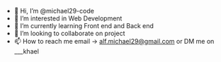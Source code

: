 - 👋 Hi, I’m @michael29-code
- 👀 I’m interested in Web Development
- 🌱 I’m currently learning Front end and Back end 
- 💞️ I’m looking to collaborate on project
- 📫 How to reach me email -> alf.michael29@gmail.com or DM me on ___khael

<!---
michael29-code/michael29-code is a ✨ special ✨ repository because its `README.md` (this file) appears on your GitHub profile.
You can click the Preview link to take a look at your changes.
--->

